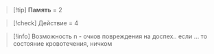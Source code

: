 > [!tip] **Память**   = 2

> [!check] Действие = 4

> [!info] Возможность 
>  n - очков повреждения на доспех.. если ... то  состояние кровотечения, ничком
